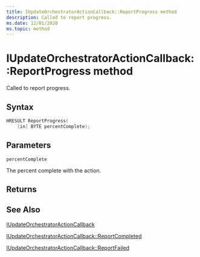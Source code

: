 ```yaml
---
title: IUpdateOrchestratorActionCallback::ReportProgress method
description: Called to report progress.
ms.date: 12/01/2020
ms.topic: method
---
```


# IUpdateOrchestratorActionCallback::ReportProgress method

Called to report progress.

## Syntax
```cpp
HRESULT ReportProgress(
    [in] BYTE percentComplete);
```

## Parameters

`percentComplete`

The percent complete with the action.

## Returns

## See Also

[IUpdateOrchestratorActionCallback](iupdateorchestratoractioncallback.md)

[IUpdateOrchestratorActionCallback::ReportCompleted](iupdateorchestratoractioncallback-reportcompleted.md)

[IUpdateOrchestratorActionCallback::ReportFailed](iupdateorchestratoractioncallback-reportfailed.md)
